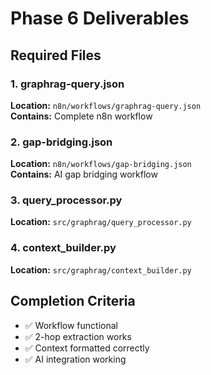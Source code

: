 # Phase 6 Deliverables

## Required Files

### 1. graphrag-query.json
**Location:** `n8n/workflows/graphrag-query.json`  
**Contains:** Complete n8n workflow

### 2. gap-bridging.json
**Location:** `n8n/workflows/gap-bridging.json`  
**Contains:** AI gap bridging workflow

### 3. query_processor.py
**Location:** `src/graphrag/query_processor.py`

### 4. context_builder.py
**Location:** `src/graphrag/context_builder.py`

## Completion Criteria

- ✅ Workflow functional
- ✅ 2-hop extraction works
- ✅ Context formatted correctly
- ✅ AI integration working